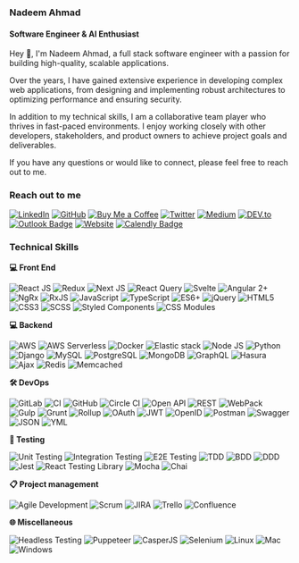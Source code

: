 ### Nadeem Ahmad
#### Software Engineer & AI Enthusiast 

Hey 👋, I'm Nadeem Ahmad, a full stack software engineer with a passion for building high-quality, scalable applications. 

Over the years, I have gained extensive experience in developing complex web applications, from designing and implementing robust architectures to optimizing performance and ensuring security.

In addition to my technical skills, I am a collaborative team player who thrives in fast-paced environments. I enjoy working closely with other developers, stakeholders, and product owners to achieve project goals and deliverables.

If you have any questions or would like to connect, please feel free to reach out to me.

### **Reach out to me**

[![LinkedIn](https://img.shields.io/badge/LinkedIn-0077B5?style=flat-square&logo=linkedin&logoColor=white)](https://www.linkedin.com/in/nadeem-ahmad-167921156/)
[![GitHub](https://img.shields.io/badge/GitHub-100000?style=flat-square&logo=github&logoColor=white)](https://github.com/Crackiii)
[![Buy Me a Coffee](https://img.shields.io/badge/Buy_Me_a_Coffee-FF813F?style=flat-square&logo=buy-me-a-coffee&logoColor=white)](https://www.buymeacoffee.com/nadeemahmad)
[![Twitter](https://img.shields.io/badge/Twitter-1DA1F2?style=flat-square&logo=twitter&logoColor=white)](https://twitter.com/IstNadeem)
[![Medium](https://img.shields.io/badge/Medium-12100E?style=flat-square&logo=medium&logoColor=white)](https://medium.com/@nadeem.ahmad.na)
[![DEV.to](https://img.shields.io/badge/DEV.to-0A0A0A?style=flat-square&logo=dev.to&logoColor=white)](https://dev.to/nadeemahmad)
[![Outlook Badge](https://img.shields.io/badge/-Email-red?style=flat-square&logo=microsoft-outlook&logoColor=white&link=mailto:youremail@example.com)](mailto:nadeem.ahmad.na@outlook.com)
[![Website](https://img.shields.io/badge/-Website-blue?style=flat-square&logo=google-chrome&logoColor=white&link=https://yourwebsite.com/)](https://nadeemahmad.tech/)
[![Calendly Badge](https://img.shields.io/badge/-Schedule%20a%20Meeting-green?style=flat-square&logo=calendly&logoColor=white&link=https://calendly.com/YourUsername)](https://calendly.com/nadeem-ahmad-na)



### **Technical Skills**

**💻 Front End**

![React JS](https://img.shields.io/badge/-React_JS-blue?logo=react)
![Redux](https://img.shields.io/badge/-Redux-purple?logo=redux)
![Next JS](https://img.shields.io/badge/-Next_JS-black?logo=next-dot-js)
![React Query](https://img.shields.io/badge/-React_Query-yellow?logo=react)
![Svelte](https://img.shields.io/badge/-Svelte-red?logo=svelte)
![Angular 2+](https://img.shields.io/badge/-Angular_2%2B-red?logo=angular)
![NgRx](https://img.shields.io/badge/-NgRx-purple?logo=angular)
![RxJS](https://img.shields.io/badge/-RxJS-blue?logo=reactivex)
![JavaScript](https://img.shields.io/badge/-JavaScript-yellow?logo=javascript)
![TypeScript](https://img.shields.io/badge/-TypeScript-blue?logo=typescript)
![ES6+](https://img.shields.io/badge/-ES6%2B-yellowgreen?logo=javascript)
![jQuery](https://img.shields.io/badge/-jQuery-blue?logo=jquery)
![HTML5](https://img.shields.io/badge/-HTML5-orange?logo=html5)
![CSS3](https://img.shields.io/badge/-CSS3-blue?logo=css3)
![SCSS](https://img.shields.io/badge/-SCSS-pink)
![Styled Components](https://img.shields.io/badge/-Styled_Components-pink?logo=styled-components)
![CSS Modules](https://img.shields.io/badge/-CSS_Modules-blueviolet?logo=css3)

**💻️ Backend**

![AWS](https://img.shields.io/badge/-AWS-orange?logo=amazon-aws)
![AWS Serverless](https://img.shields.io/badge/-AWS_Serverless-orange?logo=amazon-aws)
![Docker](https://img.shields.io/badge/-Docker-blue?logo=docker)
![Elastic stack](https://img.shields.io/badge/-Elasticsearch-blue?logo=elasticsearch)
![Node JS](https://img.shields.io/badge/-Node_JS-green?logo=node.js)
![Python](https://img.shields.io/badge/-Python-blue?logo=python)
![Django](https://img.shields.io/badge/-Django-green?logo=django)
![MySQL](https://img.shields.io/badge/-MySQL-blue?logo=mysql)
![PostgreSQL](https://img.shields.io/badge/-PostgreSQL-blue?logo=postgresql)
![MongoDB](https://img.shields.io/badge/-MongoDB-green?logo=mongodb)
![GraphQL](https://img.shields.io/badge/-GraphQL-pink?logo=graphql)
![Hasura](https://img.shields.io/badge/-Hasura-pink?logo=hasura)
![Ajax](https://img.shields.io/badge/-Ajax-green?logo=javascript)
![Redis](https://img.shields.io/badge/-Redis-red?logo=redis)
![Memcached](https://img.shields.io/badge/-Memcached-blueviolet?logo=memcached)

**🛠️ DevOps**

![GitLab](https://img.shields.io/badge/-GitLab-yellow?logo=gitlab)
![CI](https://img.shields.io/badge/-CI-yellowgreen?logo=gitlab)
![GitHub](https://img.shields.io/badge/-GitHub-black?logo=github)
![Circle CI](https://img.shields.io/badge/-Circle_CI-black?logo=circleci)
![Open API](https://img.shields.io/badge/-Open_API-orange?logo=openapi-initiative)
![REST](https://img.shields.io/badge/-REST-lightgrey?logo=rest)
![WebPack](https://img.shields.io/badge/-Webpack-blue?logo=webpack)
![Gulp](https://img.shields.io/badge/-Gulp-red?logo=gulp)
![Grunt](https://img.shields.io/badge/-Grunt-yellowgreen?logo=grunt)
![Rollup](https://img.shields.io/badge/-Rollup-blueviolet?logo=rollup.js)
![OAuth](https://img.shields.io/badge/-OAuth-blue?logo=oauth)
![JWT](https://img.shields.io/badge/-JWT-green?logo=json-web-tokens)
![OpenID](https://img.shields.io/badge/-OpenID-yellow?logo=open-id)
![Postman](https://img.shields.io/badge/-Postman-orange?logo=postman)
![Swagger](https://img.shields.io/badge/-Swagger-blue?logo=swagger)
![JSON](https://img.shields.io/badge/-JSON-green?logo=json)
![YML](https://img.shields.io/badge/-YML-blue?logo=yaml)

**🧪 Testing**

![Unit Testing](https://img.shields.io/badge/-Unit_Testing-blue)
![Integration Testing](https://img.shields.io/badge/-Integration_Testing-blueviolet)
![E2E Testing](https://img.shields.io/badge/-E2E_Testing-brightgreen)
![TDD](https://img.shields.io/badge/-TDD-red)
![BDD](https://img.shields.io/badge/-BDD-yellowgreen)
![DDD](https://img.shields.io/badge/-DDD-blue)
![Jest](https://img.shields.io/badge/-Jest-red?logo=jest)
![React Testing Library](https://img.shields.io/badge/-React_Testing_Library-purple?logo=react)
![Mocha](https://img.shields.io/badge/-Mocha-yellowgreen?logo=mocha)
![Chai](https://img.shields.io/badge/-Chai-green?logo=chai)

**📋 Project management**

![Agile Development](https://img.shields.io/badge/-Agile_Development-blue)
![Scrum](https://img.shields.io/badge/-Scrum-orange)
![JIRA](https://img.shields.io/badge/-JIRA-blue?logo=jira)
![Trello](https://img.shields.io/badge/-Trello-blue?logo=trello)
![Confluence](https://img.shields.io/badge/-Confluence-blue?logo=confluence)

**🌐 Miscellaneous**

![Headless Testing](https://img.shields.io/badge/-Headless_Testing-blueviolet)
![Puppeteer](https://img.shields.io/badge/-Puppeteer-blue?logo=puppeteer)
![CasperJS](https://img.shields.io/badge/-CasperJS-blue?logo=casperjs)
![Selenium](https://img.shields.io/badge/-Selenium-green?logo=selenium)
![Linux](https://img.shields.io/badge/-Linux-orange?logo=linux)
![Mac](https://img.shields.io/badge/-Mac-blue?logo=apple)
![Windows](https://img.shields.io/badge/-Windows-blue?logo=windows)
